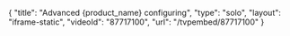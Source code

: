 {
    "title": "Advanced {product_name} configuring",
    "type": "solo",
    "layout": "iframe-static",
    "videoId": "87717100",
    "url": "\/tvpembed\/87717100"
}